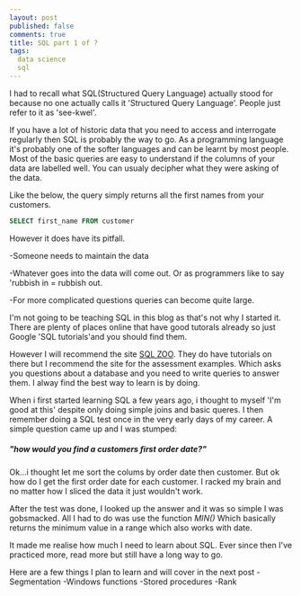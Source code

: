 ```yaml
---
layout: post
published: false
comments: true
title: SQL part 1 of ?
tags:
  data science
  sql
---
```


I had to recall what SQL(Structured Query Language) actually stood for because no one actually calls it 'Structured Query Language'.
People just refer to it as 'see-kwel'.

If you have a lot of historic data that you need to access and interrogate regularly then SQL is probably the way to go.
As a programming language it's probably one of the softer languages and can be learnt by most people. Most of the basic queries are easy to understand if the columns of your data are labelled well. You can usualy decipher what they were asking of the data.

Like the below, the query simply returns all the first names from your customers.
```SQL
SELECT first_name FROM customer
```
However it does have its pitfall. 

-Someone needs to maintain the data

-Whatever goes into the data will come out. Or as programmers like to say 'rubbish in = rubbish out.

-For more complicated questions queries can become quite large.

I'm not going to be teaching SQL in this blog as that's not why I started it. There are plenty of places online that have good tutorals already so just Google 'SQL tutorials'and you should find them.

However I will recommend the site [SQL ZOO](http://sqlzoo.net/). They do have tutorials on there but I recommend the site for the assessment examples. Which asks you questions about a database and you need to write queries to answer them. I alway find the best way to learn is by doing. 

When i first started learning SQL a few years ago, i thought to myself 'I'm good at this' despite only doing simple joins and basic queres. 
I then remember doing a SQL test once in the very early days of my career. A simple question came up and I was stumped:

##### "how would you find a customers first order date?"

Ok...i thought let me sort the colums by order date then customer. But ok how do I get the first order date for each customer. I racked my brain and no matter how I sliced the data it just wouldn't work. 

After the test was done, I looked up the answer and it was so simple I was gobsmacked. All I had to do was use the function _MIN()_
Which basically returns the minimum value in a range which also works with date. 

It made me realise how much I need to learn about SQL. 
Ever since then I've practiced more, read more but still have a long way to go.

Here are a few things I plan to learn and will cover in the next post
-Segmentation
-Windows functions
-Stored procedures
-Rank
